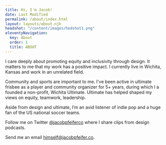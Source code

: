 ```yaml
---
title: Hi, I'm Jacob!
date: Last Modified 
permalink: /about/index.html
layout: layouts/about.njk
headshot: "/content/images/hedshot1.png"
eleventyNavigation:
  key: About
  order: 1
  title: ABOUT
---
```

I care deeply about promoting equity and inclusivity through design. It matters to me that my work has a positive impact. I currently live in Wichita, Kansas and work in an unrelated field.

Community and sports are important to me. I've been active in ultimate frisbee as a player and community organizer for 5+ years, during which I a founded a non-profit, Wichita Ultimate. Ultimate has helped shaped my views on equity, teamwork, leadership.

Aside from design and ultimate, I’m an avid listener of indie pop and a huge fan of the US national soccer teams. 

Follow me on Twitter [@jacobpfeiferco](http://twitter.com/jacobpfeiferco) where I share clips from design podcasts.

Send me an email himself@jacobpfeifer.co.